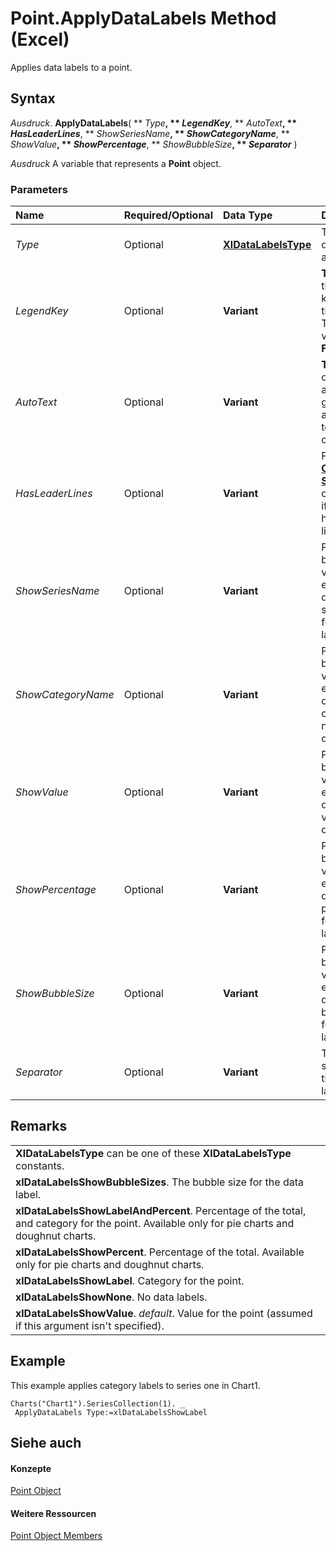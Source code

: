 
# Point.ApplyDataLabels Method (Excel)

Applies data labels to a point.


## Syntax

 _Ausdruck_. **ApplyDataLabels**( ** _Type_**, ** _LegendKey_**, ** _AutoText_**, ** _HasLeaderLines_**, ** _ShowSeriesName_**, ** _ShowCategoryName_**, ** _ShowValue_**, ** _ShowPercentage_**, ** _ShowBubbleSize_**, ** _Separator_** )

 _Ausdruck_ A variable that represents a **Point** object.


### Parameters



|**Name**|**Required/Optional**|**Data Type**|**Description**|
|:-----|:-----|:-----|:-----|
| _Type_|Optional|**[XlDataLabelsType](42f5e60d-6f12-7f12-47af-2a81577c60d5.md)**|The type of data label to apply.|
| _LegendKey_|Optional|**Variant**|**True** to show the legend key next to the point. The default value is **False**.|
| _AutoText_|Optional|**Variant**|**True** if the object automatically generates appropriate text based on content.|
| _HasLeaderLines_|Optional|**Variant**|For the  **[Chart](179c32ce-49bd-6f36-ea12-89fb5443f3ea.md)** and **[Series](c7d34b32-8172-f7a0-0a17-f01d44246b64.md)** objects, **True** if the series has leader lines.|
| _ShowSeriesName_|Optional|**Variant**|Pass a boolean value to enable or disable the series name for the data label.|
| _ShowCategoryName_|Optional|**Variant**|Pass a boolean value to enable or disable the category name for the data label.|
| _ShowValue_|Optional|**Variant**|Pass a boolean value to enable or disable the value for the data label.|
| _ShowPercentage_|Optional|**Variant**|Pass a boolean value to enable or disable the percentage for the data label.|
| _ShowBubbleSize_|Optional|**Variant**|Pass a boolean value to enable or disable the bubble size for the data label.|
| _Separator_|Optional|**Variant**|The separator for the data label.|

## Remarks




||
|:-----|
|**XlDataLabelsType** can be one of these **XlDataLabelsType** constants.|
|**xlDataLabelsShowBubbleSizes**. The bubble size for the data label.|
|**xlDataLabelsShowLabelAndPercent**. Percentage of the total, and category for the point. Available only for pie charts and doughnut charts.|
|**xlDataLabelsShowPercent**. Percentage of the total. Available only for pie charts and doughnut charts.|
|**xlDataLabelsShowLabel**. Category for the point.|
|**xlDataLabelsShowNone**. No data labels.|
|**xlDataLabelsShowValue**. _default_. Value for the point (assumed if this argument isn't specified).|

## Example

This example applies category labels to series one in Chart1.


```
Charts("Chart1").SeriesCollection(1). _ 
 ApplyDataLabels Type:=xlDataLabelsShowLabel
```


## Siehe auch


#### Konzepte


[Point Object](48ed9aec-2d29-ec4d-8e55-fca13982c358.md)
#### Weitere Ressourcen


[Point Object Members](http://msdn.microsoft.com/library/a533258d-fc3b-9fe1-2a77-a55ecbe7bd7a%28Office.15%29.aspx)